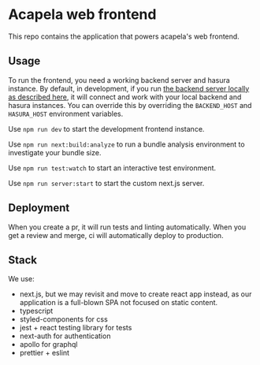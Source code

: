 # Acapela web frontend

This repo contains the application that powers acapela's web frontend.

## Usage

To run the frontend, you need a working backend server and hasura instance.
By default, in development, if you run [the backend server locally as described here](https://github.com/weareacapela/backend), it will connect and work with your local backend and hasura instances. You can override this by overriding the `BACKEND_HOST` and `HASURA_HOST` environment variables.

Use `npm run dev` to start the development frontend instance.

Use `npm run next:build:analyze` to run a bundle analysis environment to investigate your bundle size.

Use `npm run test:watch` to start an interactive test environment.

Use `npm run server:start` to start the custom next.js server.

## Deployment

When you create a pr, it will run tests and linting automatically. When you get a review and merge, ci will automatically deploy to production.

## Stack

We use:

- next.js, but we may revisit and move to create react app instead, as our application is a full-blown SPA not focused on static content.
- typescript
- styled-components for css
- jest + react testing library for tests
- next-auth for authentication
- apollo for graphql
- prettier + eslint
